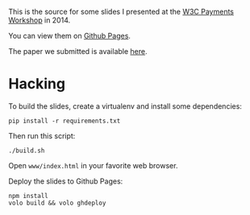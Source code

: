 This is the source for some slides I presented
at the [W3C Payments Workshop](http://www.w3.org/2013/10/payments/Overview.html) in 2014.

You can view them on [Github Pages](http://kumar303.github.io/w3c-payments/).

The paper we submitted is available [here](http://www.w3.org/2013/10/payments/agenda.html).

# Hacking

To build the slides, create a virtualenv and install some dependencies:

    pip install -r requirements.txt

Then run this script:

    ./build.sh

Open `www/index.html` in your favorite web browser.

Deploy the slides to Github Pages:

    npm install
    volo build && volo ghdeploy
